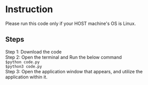 # Instruction

Please run this code only if your HOST machine's OS is Linux. 

## Steps

Step 1: Download the code \
Step 2: Open the terminal and Run the below command \
```$python code.py ``` \
```$python3 code.py``` \
Step 3: Open the application window that appears, and utilize the application within it.







